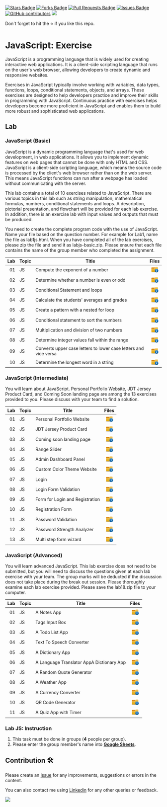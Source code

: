 <a href="https://github.com/drshahizan/learn-php/stargazers"><img src="https://img.shields.io/github/stars/drshahizan/learn-php" alt="Stars Badge"/></a>
<a href="https://github.com/drshahizan/learn-php/network/members"><img src="https://img.shields.io/github/forks/drshahizan/learn-php" alt="Forks Badge"/></a>
<a href="https://github.com/drshahizan/learn-php/pulls"><img src="https://img.shields.io/github/issues-pr/drshahizan/learn-php" alt="Pull Requests Badge"/></a>
<a href="https://github.com/drshahizan/learn-php/issues"><img src="https://img.shields.io/github/issues/drshahizan/learn-php" alt="Issues Badge"/></a>
<a href="https://github.com/drshahizan/learn-php/graphs/contributors"><img alt="GitHub contributors" src="https://img.shields.io/github/contributors/drshahizan/learn-php?color=2b9348"></a>
![](https://visitor-badge.glitch.me/badge?page_id=drshahizan/learn-php)

Don't forget to hit the :star: if you like this repo.

# JavaScript: Exercise

JavaScript is a programming language that is widely used for creating interactive web applications. It is a client-side scripting language that runs on the user's web browser, allowing developers to create dynamic and responsive websites. 

Exercises in JavaScript typically involve working with variables, data types, functions, loops, conditional statements, objects, and arrays. These exercises are designed to help developers practice and improve their skills in programming with JavaScript. Continuous practice with exercises helps developers become more proficient in JavaScript and enables them to build more robust and sophisticated web applications.

## Lab

### JavaScript (Basic)
JavaScript is a dynamic programming language that's used for web development, in web applications. It allows you to implement dynamic features on web pages that cannot be done with only HTML and CSS. JavaScript is a client-side scripting language, which means the source code is processed by the client's web browser rather than on the web server. This means JavaScript functions can run after a webpage has loaded without communicating with the server.

This lab contains a total of 10 exercises related to JavaScript. There are various topics in this lab such as string manipulation, mathematical formulas, numbers, conditional statements and loops. A description, pictorial presentation, and flowchart will be provided for each lab exercise. In addition, there is an exercise lab with input values and outputs that must be produced.

You need to create the complete program code with the use of JavaScript. Name your file based on the question number. For example for Lab1, name the file as lab1js.html. When you have completed all of the lab exercises, please zip the file and send it as labjs-basic.zip. Please ensure that each file contains the name of the group member who completed the assignment.

| Lab | Topic | Title | Files |
| -----: | ----- | ----- | :------: | 
| 01 | JS | Compute the exponent of a number |<a href="../../lab/js/basic/lab1" ><img src="../../images/folder_info.png" width="24px" height="24px" ></a> |
| 02 | JS | Determine whether a number is even or odd |<a href="../../lab/js/basic/lab2" ><img src="../../images/folder_info.png" width="24px" height="24px"></a>|
| 03 | JS | Conditional Statement and loops |<a href="../../lab/js/basic/lab3" ><img src="../../images/folder_info.png" width="24px" height="24px" ></a> |
| 04 | JS | Calculate the students' averages and grades |<a href="../../lab/js/basic/lab4" ><img src="../../images/folder_info.png" width="24px" height="24px" ></a> |
| 05 | JS | Create a pattern with a nested for loop |<a href="../../lab/js/basic/lab5" ><img src="../../images/folder_info.png" width="24px" height="24px" ></a> |
| 06 | JS | Conditional statement to sort the numbers |<a href="../../lab/js/basic/lab6" ><img src="../../images/folder_info.png" width="24px" height="24px" ></a> |
| 07 | JS | Multiplication and division of two numbers |<a href="../../lab/js/basic/lab7" ><img src="../../images/folder_info.png" width="24px" height="24px" ></a> |
| 08 | JS | Determine integer values fall within the range |<a href="../../lab/js/basic/lab8" ><img src="../../images/folder_info.png" width="24px" height="24px" ></a> |
| 09 | JS | Converts upper case letters to lower case letters and vice versa |<a href="../../lab/js/basic/lab9" ><img src="../../images/folder_info.png" width="24px" height="24px" ></a> |
| 10 | JS | Determine the longest word in a string |<a href="../../lab/js/basic/lab10" ><img src="../../images/folder_info.png" width="24px" height="24px" ></a> |

### JavaScript (Intermediate)
You will learn about JavaScript. Personal Portfolio Website, JDT Jersey Product Card, and Coming Soon landing page are among the 13 exercises provided to you. Please discuss with your team to find a solution.

| Lab | Topic | Title | Files |
| -----: | ----- | ----- | :------: | 
| 01 | JS | Personal Portfolio Website |<a href="../../lab/js/inter/lab1" ><img src="../../images/folder_info.png" width="24px" height="24px" ></a> |
| 02 | JS | JDT Jersey Product Card |<a href="../../lab/js/inter/lab2" ><img src="../../images/folder_info.png" width="24px" height="24px"></a>|
| 03 | JS | Coming soon landing page |<a href="../../lab/js/inter/lab3" ><img src="../../images/folder_info.png" width="24px" height="24px" ></a> |
| 04 | JS | Range Slider |<a href="./../lab/js/inter/lab4" ><img src="../../images/folder_info.png" width="24px" height="24px" ></a> |
| 05 | JS | Admin Dashboard Panel |<a href="../../lab/js/inter/lab5" ><img src="../../images/folder_info.png" width="24px" height="24px" ></a> |
| 06 | JS | Custom Color Theme Website |<a href="../../lab/js/inter/lab6" ><img src="../../images/folder_info.png" width="24px" height="24px" ></a> |
| 07 | JS | Login |<a href="../../lab/js/inter/lab7" ><img src="../../images/folder_info.png" width="24px" height="24px" ></a> |
| 08 | JS | Login Form Validation |<a href="../../lab/js/inter/lab8" ><img src="../../images/folder_info.png" width="24px" height="24px" ></a> |
| 09 | JS | Form for Login and Registration |<a href="../../lab/js/inter/lab9" ><img src="../../images/folder_info.png" width="24px" height="24px" ></a> |
| 10 | JS | Registration Form |<a href="../../lab/js/inter/lab10" ><img src="../../images/folder_info.png" width="24px" height="24px" ></a> |
| 11 | JS | Password Validation |<a href="../../lab/js/inter/lab10" ><img src="../../images/folder_info.png" width="24px" height="24px" ></a> |
| 12 | JS | Password Strength Analyzer |<a href="../../lab/js/inter/lab10" ><img src="../../images/folder_info.png" width="24px" height="24px" ></a> |
| 13 | JS | Multi step form wizard |<a href="../../lab/js/inter/lab10" ><img src="../../images/folder_info.png" width="24px" height="24px" ></a> |

### JavaScript (Advanced)
You will learn advanced JavaScript. This lab exercise does not need to be submitted, but you will need to discuss the questions given at each lab exercise with your team. The group marks will be deducted if the discussion does not take place during the break out session. Please thoroughly examine each lab exercise provided. Please save the lab18.zip file to your computer.

| Lab | Topic | Title | Files |
| -----: | ----- | ----- | :------: | 
| 01 | JS | A Notes App |<a href="../../lab/js/adv/lab1" ><img src="../../images/folder_info.png" width="24px" height="24px" ></a> |
| 02 | JS | Tags Input Box |<a href="https://github.com/drshahizan/learn-php/tree/main/lab/js/lab2" ><img src="../../images/folder_info.png" width="24px" height="24px"></a>|
| 03 | JS | A Todo List App |<a href="./../lab/js/adv/lab3" ><img src="../../images/folder_info.png" width="24px" height="24px" ></a> |
| 04 | JS | Text To Speech Converter  |<a href="./../lab/js/adv/lab4" ><img src="../../images/folder_info.png" width="24px" height="24px" ></a> |
| 05 | JS | A Dictionary App |<a href="./../lab/js/adv/lab5" ><img src="../../images/folder_info.png" width="24px" height="24px" ></a> |
| 06 | JS | A Language Translator AppA Dictionary App|<a href="./../lab/js/adv/lab6" ><img src="../../images/folder_info.png" width="24px" height="24px" ></a> |
| 07 | JS | A Random Quote Generator |<a href="./../lab/js/adv/lab7" ><img src="../../images/folder_info.png" width="24px" height="24px" ></a> |
| 08 | JS | A Weather App |<a href="./../lab/js/adv/lab8" ><img src="../../images/folder_info.png" width="24px" height="24px" ></a> |
| 09 | JS | A Currency Converter |<a href="./../lab/js/adv/lab9" ><img src="../../images/folder_info.png" width="24px" height="24px" ></a> |
| 10 | JS | QR Code Generator  |<a href="./../lab/js/adv/lab10" ><img src="../../images/folder_info.png" width="24px" height="24px" ></a> |
| 11 | JS | A Quiz App with Timer |<a href="./../lab/js/adv/lab10" ><img src="../../images/folder_info.png" width="24px" height="24px" ></a> |

### Lab JS: Instruction

1. This task must be done in groups (**4** people per group).
2. Please enter the group member's name into **[Google Sheets](https://docs.google.com/spreadsheets/d/1Php82HH-wrviP2rOho94JmztpPcXmgFL/edit?usp=sharing&ouid=116754994049085925053&rtpof=true&sd=true)**.

## Contribution 🛠️
Please create an [Issue](https://github.com/drshahizan/learn-php/issues) for any improvements, suggestions or errors in the content.

You can also contact me using [Linkedin](https://www.linkedin.com/in/drshahizan/) for any other queries or feedback.

![](https://visitor-badge.glitch.me/badge?page_id=drshahizan)
